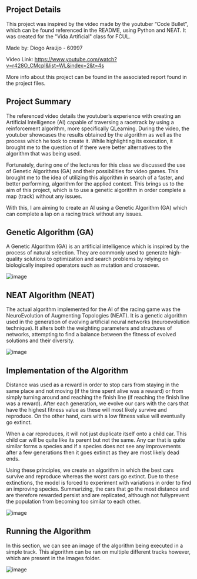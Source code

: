 ## Project Details
This project was inspired by the video made by the youtuber “Code Bullet”, which can be found referenced in the README, using Python and NEAT. It was created for the "Vida Artificial" class for FCUL.

Made by: Diogo Araújo - 60997

Video Link: https://www.youtube.com/watch?v=r428O_CMcpI&list=WL&index=2&t=4s

More info about this project can be found in the associated report found in the project files.

## Project Summary
The referenced video details the youtuber’s experience with creating an Artificial Intelligence (AI) capable of traversing a racetrack by using a reinforcement algorithm, more specifically QLearning. During the video, the youtuber showcases the results obtained by the algorithm as well as the process which he took to create it. While highlighting its execution, it brought me to the question of if there were better alternatives to the algorithm that was being used. 

Fortunately, during one of the lectures for this class we discussed the use of Genetic Algorithms (GA) and their possibilities for video games. This brought me to the idea of utilizing this algorithm in search of a faster, and better performing, algorithm for the applied context. This brings us to the aim of this project, which is to use a genetic algorithm in order complete a map (track) without any issues.

With this, I am aiming to create an AI using a Genetic Algorithm (GA) which can complete a lap on a racing track without any issues.

## Genetic Algorithm (GA)
A Genetic Algorithm (GA) is an artificial intelligence which is inspired by the process of natural selection. They are commonly used to generate high-quality solutions to optimization and search problems by relying on biologically inspired operators such as mutation and crossover.

![image](https://github.com/DiogoAraujoHUB/UseOfGeneticAlgorithms-NEAT-inRacingAI/assets/61624282/c6d4ea86-38fd-426b-8c62-61253125e98e)

## NEAT Algorithm (NEAT)
The actual algorithm implemented for the AI of the racing game was the NeuroEvolution of Augmenting Topologies (NEAT). It is a genetic algorithm used in the generation of evolving artificial neural networks (neuroevolution technique). It alters both the weighting parameters and structures of networks, attempting to find a balance between the fitness of evolved solutions and their diversity. 

![image](https://github.com/DiogoAraujoHUB/UseOfGeneticAlgorithms-NEAT-inRacingAI/assets/61624282/78b4fb98-782a-458c-a1a6-95296a5a4d4f)

## Implementation of the Algorithm
Distance was used as a reward in order to stop cars from staying in the same place and not moving (if the time spent alive was a reward) or from simply turning around and reaching the finish line (if reaching the finish line was a reward). After each generation, we evolve our cars with the cars that have the highest fitness value as these will most likely survive and reproduce. On the other hand, cars with a low fitness value will eventually go extinct. 

When a car reproduces, it will not just duplicate itself onto a child car. This child car will be quite like its parent but not the same. Any car that is quite similar forms a species and if a species does not see any improvements after a few generations then it goes extinct as they are most likely dead ends. 

Using these principles, we create an algorithm in which the best cars survive and reproduce whereas the worst cars go extinct. Due to these extinctions, the model is forced to experiment with variations in order to find an improving species. Summarizing, the cars that go the most distance and are therefore rewarded persist and are replicated, although not fullyprevent the population from becoming too similar to each other.

![image](https://github.com/DiogoAraujoHUB/UseOfGeneticAlgorithms-NEAT-inRacingAI/assets/61624282/35ecda48-0f2c-47a1-9f2e-f0baea14765c)

## Running the Algorithm
In this section, we can see an image of the algorithm being executed in a simple track. This algorithm can be ran on multiple different tracks however, which are present in the Images folder.

![image](https://github.com/DiogoAraujoHUB/UseOfGeneticAlgorithms-NEAT-inRacingAI/assets/61624282/27b2530c-7dc2-43fc-bd4b-3deeaa953091)

